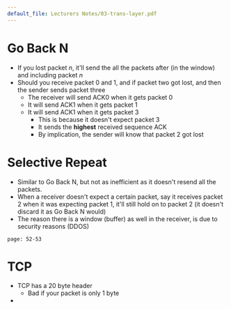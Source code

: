 ```yaml
---
default_file: Lecturers Notes/03-trans-layer.pdf
---
```


# Go Back N
- If you lost packet *n*, it'll send the all the packets after (in the window) and including packet *n*
- Should you receive packet 0 and 1, and if packet two got lost, and then the sender sends packet three
	- The receiver will send ACK0 when it gets packet 0
	- It will send ACK1 when it gets packet 1
	- It will send ACK1 when it gets packet 3
		- This is because it doesn't expect packet 3
		- It sends the **highest** received sequence ACK
		- By implication, the sender will know that packet 2 got lost

# Selective Repeat
- Similar to Go Back N, but not as inefficient as it doesn't resend all the packets.
- When a receiver doesn't expect a certain packet, say it receives packet 2 when it was expecting packet 1, it'll still hold on to packet 2 (it doesn't discard it as Go Back N would)
- The reason there is a window (buffer) as well in the receiver, is due to security reasons (DDOS)
```slide-note
page: 52-53
```

# TCP
- TCP has a 20 byte header
	- Bad if your packet is only 1 byte
- 